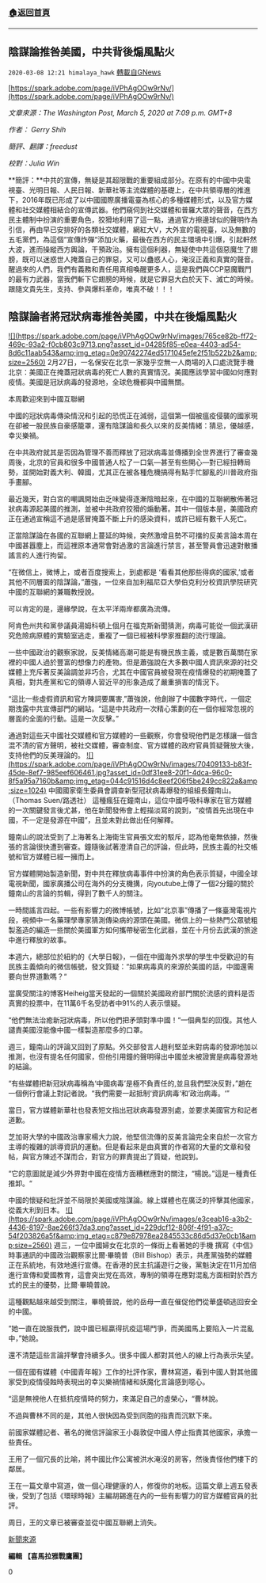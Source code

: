 ###  [:house:返回首頁](https://github.com/ourhimalayas/txt)
---

## 陰謀論推咎美國，中共背後煽風點火
`2020-03-08 12:21 himalaya_hawk` [轉載自GNews](https://gnews.org/zh-hant/134101/)

[https://spark.adobe.com/page/iVPhAgOOw9rNv/](https://spark.adobe.com/page/iVPhAgOOw9rNv/)

*文章來源：The Washington Post, March 5, 2020 at 7:09 p.m. GMT+8*

*作者： Gerry Shih*

*簡評、翻譯：freedust*

*校對：Julia Win*

**簡評：**中共的宣傳，無疑是其超限戰的重要組成部分。在原有的中國中央電視臺、光明日報、人民日報、新華社等主流媒體的基礎上，在中共領導層的推進下，2016年既已形成了以中國國際廣播電臺為核心的多種媒體形式，以及官方媒體和社交媒體相結合的宣傳武器。他們窺伺到社交媒體和普羅大眾的聲音，在西方民主體制中扮演的重要角色，狡猾地利用了這一點，通過官方擦邊球似的聲明作為引信，再由早已安排好的各類社交媒體，網紅大V，大外宣的電視臺，以及無數的五毛黨們，為這個“宣傳炸彈“添加火藥，最後在西方的民主環境中引爆，引起軒然大波，進而操縱西方輿論，干預政治。擁有這個利器，無疑使中共這個惡魔生了翅膀，既可以迷惑世人掩蓋自己的罪惡，又可以蠱惑人心，淹沒正義和真實的聲音。醒過來的人們，我們有義務和責任用真相喚醒更多人，這是我們與CCP惡魔戰鬥的最有力武器，當我們斬下它翅膀的時候，就是它罪惡大白於天下、滅亡的時候。跟隨文貴先生，支持、參與爆料革命，唯真不破！！！



## **陰謀論者將冠狀病毒推咎美國，中共在後煽風點火**
[!\[\](https://spark.adobe.com/page/iVPhAgOOw9rNv/images/765ce82b-ff72-469c-93a2-f0cb803c9713.png?asset_id=04285f85-e0ea-4403-ad54-8d6c11aab543&amp;img_etag=0e90742274ed5171045efe2f51b522b2&amp;size=2560)](https://spark.adobe.com/page/iVPhAgOOw9rNv/images/765ce82b-ff72-469c-93a2-f0cb803c9713.png?asset_id=04285f85-e0ea-4403-ad54-8d6c11aab543&amp;img_etag=0e90742274ed5171045efe2f51b522b2&amp;size=1024) 2月27日，一名保安在北京一家幾乎空無一人商場的入口處流覽手機 
北京：美國正在掩蓋冠狀病毒的死亡人數的真實情況。美國應該學習中國如何應對疫情。美國是冠狀病毒的發源地，全球危機都與中國無關。

本周歡迎來到中國互聯網

中國的冠狀病毒傳染情況和引起的恐慌正在減弱，這個第一個被瘟疫侵襲的國家現在卻被一股民族自豪感籠罩，還有陰謀論和長久以來的反美情緒：猜忌，優越感，幸災樂禍。

在中共政府就其是否因為管理不善而釋放了冠狀病毒並傳播到全世界進行了審查幾周後，北京的官員和很多中國普通人松了一口氣—甚至有些開心—對已經扭轉局勢，並開始對義大利、韓國，尤其正在被各種危機搞得有點手忙腳亂的川普政府指手畫腳。

最近幾天，對白宮的嘲諷開始由乏味變得逐漸陰暗起來，在中國的互聯網散佈著冠狀病毒源起美國的推測，並被中共政府狡猾的煽動著。其中一個版本是，美國政府正在通過宣稱這不過是感冒掩蓋不斷上升的感染資料，或許已經有數千人死亡。

正當陰謀論在各國的互聯網上蔓延的時候，突然激增且勢不可擋的反美言論本周在中國甚囂塵上，而這裡原本通常會對過激的言論進行禁言，甚至警員會迅速對散播謠言的人進行拘留。

“在微信上，微博上，或者百度搜索上，到處都是 ‘看看其他那些得病的國家,’或者其他不同層面的陰謀論，”蕭強，一位來自加利福尼亞大學伯克利分校資訊學院研究中國的互聯網的兼職教授說。

可以肯定的是，邊緣學說，在太平洋兩岸都廣為流傳。

阿肯色州共和黨參議員湯姆科頓上個月在福克斯新聞猜測，病毒可能從一個武漢研究危險病原體的實驗室逃走，重複了一個已經被科學家推翻的流行理論。

一些中國政治的觀察家說，反美情緒高潮可能是有機民族主義，或是數百萬關在家裡的中國人過於豐富的想像力的產物。但是蕭強說在大多數中國人資訊來源的社交媒體上充斥著反美論調並非巧合，尤其在中國官員被發現在疫情爆發的初期掩蓋了真相，對共產黨和它的領導人習近平的形象造成了嚴重損害的情況下。

“這比一些虛假資訊和官方陳詞要厲害,”蕭強說，他創辦了中國數字時代，一個定期洩露中共宣傳部門的網站。“這是中共政府一次精心策劃的在一個你經常忽視的層面的全面的行動。這是一次反擊。”

通過對這些天中國社交媒體和官方媒體的一些觀察，你會發現他們是怎樣讓一個含混不清的官方聲明，被社交媒體，審查制度、官方媒體的政府官員質疑聲放大後，支持他們的反美理論的。
[!\[\](https://spark.adobe.com/page/iVPhAgOOw9rNv/images/70409133-b83f-45de-8ef7-985eef606461.jpg?asset_id=0df31ee8-20f1-4dca-96c0-8f5a95a7160b&amp;img_etag=044c91516d4c8eef206f5be249cc822a&amp;size=1024)](https://spark.adobe.com/page/iVPhAgOOw9rNv/images/70409133-b83f-45de-8ef7-985eef606461.jpg?asset_id=0df31ee8-20f1-4dca-96c0-8f5a95a7160b&amp;img_etag=044c91516d4c8eef206f5be249cc822a&amp;size=1024) 中國國家衛生委員會調查新型冠狀病毒爆發的組組長鐘南山。（Thomas Suen/路透社） 
這種瘋狂在鐘南山，這位中國呼吸科專家在官方媒體的一次關鍵發言後尤甚，他在新聞發佈會上輕描淡寫的說到，“疫情首先出現在中國，不一定是發源在中國”，且並未對此做出任何解釋。

鐘南山的說法受到了上海著名上海衛生官員張文宏的駁斥，認為他毫無依據，然後張的言論很快遭到審查。鐘隨後試著澄清自己的評論，但此時，民族主義的社交帳號和官方媒體已經一擁而上。

官方媒體開始製造新聞，對中共在釋放病毒事件中扮演的角色表示質疑，中國全球電視新聞，國家廣播公司在海外的分支機搆，向youtube上傳了一個2分鐘的關於鐘南山的言論的剪輯，得到了數千人的關注。

一時間謠言四起。一些有影響力的微博帳號，比如“北京事”傳播了一條臺灣電視片段，視頻中一名藥理學專家猜測傳染病的源頭在美國。微信上的一些熱門公眾號粗製濫造的編造一些關於美國軍方如何攜帶秘密生化武器，並在十月份去武漢的旅途中進行釋放的故事。

本週六，總部位於紐約的《大學日報》，一個在中國海外求學的學生中受歡迎的有民族主義傾向的微信帳號，發文質疑：“如果病毒真的來源於美國的話，中國還需要向世界道歉嗎？“

當廣受關注的博客Heiheig當天發起的一個關於美國政府部門關於流感的資料是否真實的投票中，在11萬6千名受訪者中91%的人表示懷疑。

“他們無法治癒新冠狀病毒，所以他們把矛頭對準中國！“一個典型的回復。其他人譴責美國沒能像中國一樣製造那麼多的口罩。

週三，鐘南山的評論又回到了原點。外交部發言人趙利堅並未對病毒的發源地加以推測，也沒有提名任何國家，但他引用鐘的聲明得出中國並未被證實是病毒發源地的結論。

“有些媒體把新冠狀病毒稱為‘中國病毒’是極不負責任的,並且我們堅決反對，”趙在一個例行會議上對記者說。“我們需要一起抵制‘資訊病毒‘和’政治病毒。‘”

當日，官方媒體新華社也發表短文指出冠狀病毒發源別處，並要求美國官方和記者道歉。

芝加哥大學的中國政治專家楊大力說，他堅信流傳的反美言論完全來自於一次官方主導的複雜的誤導資訊的運動。但是看起來是由真實的作者寫的大量的文章和發帖，與官方陳述不謀而合，對官方的罪責提出了質疑，他說到。

“它的意圖就是減少外界對中國在疫情方面糟糕應對的關注，“楊說。”這是一種責任推卸。“

中國的懷疑和批評並不局限於美國或陰謀論。線上媒體也在廣泛的抨擊其他國家，從義大利到日本。
[!\[\](https://spark.adobe.com/page/iVPhAgOOw9rNv/images/e3ceab16-a3b2-4436-8197-8ae266f37da3.png?asset_id=229dcf12-806f-4f91-a37c-54f203826a5f&amp;img_etag=c879e87978ea2845533c86d5d37e0cb1&amp;size=2560)](https://spark.adobe.com/page/iVPhAgOOw9rNv/images/e3ceab16-a3b2-4436-8197-8ae266f37da3.png?asset_id=229dcf12-806f-4f91-a37c-54f203826a5f&amp;img_etag=c879e87978ea2845533c86d5d37e0cb1&amp;size=1024) 週三，一位中國婦女在北京的一條街上看著她的手機 
撰寫《中信》時事通訊的中國政治觀察家比爾·畢曉普（Bill Bishop）表示，共產黨強勢的媒體正在系統地，有效地進行宣傳。在香港的民主抗議遊行之後，黨魁決定在11月加倍進行宣傳和愛國教育，這會突出党在高效，專制的領導在應對混亂方面相對於西方式的民主的優勢，比爾·畢曉普說。

這種觀點越來越受到關注，畢曉普說，他的岳母一直在催促他們從華盛頓逃回安全的中國。

“她一直在說服我們，說中國已經贏得抗疫這場鬥爭，而美國馬上要陷入一片混亂中，”她說。

還不清楚這些言論抨擊會持續多久。很多中國人都對其他人的線上行為表示失望。

一個在國有媒體《中國青年報》工作的社評作家，曹林寫道，看到中國人對其他國家受到疫情侵蝕時表現出的幸災樂禍情緒和妖魔化言論感到噁心。

“這是無視他人在抵抗疫情時的努力，來滿足自己的虛榮心，“曹林說。

不過與曹林不同的是，其他人很快因為受到同胞的指責而沉默下來。

前國家媒體記者、著名的微信評論家王小磊敦促中國人停止指責其他國家，承擔一些責任。

王用了一個冗長的比喻，將中國比作公寓被洪水淹沒的房客，然後責怪他們樓下的鄰居。

王在一篇文章中寫道，做一個心理健康的人，修復你的地板。這篇文章上週五發表後，受到了包括《環球時報》主編胡錫進在內的一些有影響力的官方媒體官員的批評。

周日，王的文章已被審查並從中國互聯網上消失。

[新聞來源](https://www.washingtonpost.com/world/asia_pacific/conspiracy-theorists-blame-the-us-for-coronavirus-china-is-happy-to-encourage-them/2020/03/05/50875458-5dc8-11ea-ac50-18701e14e06d_story.html)

**編輯 【喜馬拉雅戰鷹團】**

0
